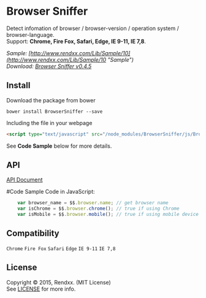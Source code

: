 # Browser Sniffer
Detect infomation of browser / browser-version / operation system / browser-language.  
Support: **Chrome, Fire Fox, Safari, Edge, IE 9-11, IE 7,8**.

*Sample: [http://www.rendxx.com/Lib/Sample/10](http://www.rendxx.com/Lib/Sample/10 "Sample")*  
*Download: [Browser Sniffer v0.4.5](https://github.com/Rendxx/BrowserSniffer/releases/tag/0.4.5 "Download")*

## Install
Download the package from bower
```
bower install BrowserSniffer --save
```

Including the file in your webpage
```HTML
<script type="text/javascript" src="/node_modules/BrowserSniffer/js/BrowserSniffer.js"></script>
```

See **Code Sample** below for more details.

## API
[API Document](https://github.com/Rendxx/BrowserSniffer/blob/master/API%20Document.md)

#Code Sample
Code in JavaScript:

```javascript
    var browser_name = $$.browser.name; // get browser name
    var isChrome = $$.browser.chrome(); // true if using Chrome
    var isMobile = $$.browser.mobile(); // true if using mobile device
```

## Compatibility
```Chrome``` ```Fire Fox``` ```Safari``` ```Edge``` ```IE 9-11``` ```IE 7,8```

## License 
Copyright &copy; 2015, Rendxx. (MIT License)  
See [LICENSE][] for more info.

[LICENSE]: https://github.com/Rendxx/BrowserSniffer/blob/master/LICENSE